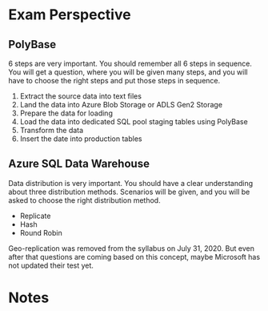 # Exam Perspective

## PolyBase 
6 steps are very important. You should remember all 6 steps in sequence. You will get a question, where you will be given many steps, and you will have to choose the right steps and put those steps in sequence.

1. Extract the source data into text files
2. Land the data into Azure Blob Storage or ADLS Gen2 Storage
3. Prepare the data for loading
4. Load the data into dedicated SQL pool staging tables using PolyBase
5. Transform the data
6. Insert the date into production tables

## Azure SQL Data Warehouse
Data distribution is very important. You should have a clear understanding about three distribution methods. Scenarios will be given, and you will be asked to choose the right distribution method.

- Replicate
- Hash
- Round Robin

Geo-replication was removed from the syllabus on July 31, 2020. But even after that questions are coming based on this concept, maybe Microsoft has not updated their test yet.

# Notes
